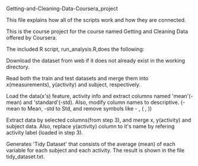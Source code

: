 Getting-and-Cleaning-Data-Coursera_project
 
This file explains how all of the scripts work and how they are connected.

This is the course project for the course named Getting and Cleaning Data offered by Coursera.

The included R script, run_analysis.R,does the following:

Download the dataset from web if it does not already exist in the working directory.

Read both the train and test datasets and merge them into x(measurements), y(activity) and subject, respectively.

Load the data(x's) feature, activity info and extract columns named 'mean'(-mean) and 'standard'(-std). Also, modify column names to descriptive. (-mean to Mean, -std to Std, and remove symbols like - , ( , ))

Extract data by selected columns(from step 3), and merge x, y(activity) and subject data. Also, replace y(activity) column to it's name by refering activity label (loaded in step 3).

Generates 'Tidy Dataset' that consists of the average (mean) of each variable for each subject and each activity. The result is shown in the file tidy_dataset.txt.
